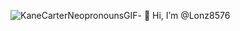 ![KaneCarterNeopronounsGIF](https://github.com/Lonz8576/Lonz8576/assets/167815213/eabeb06e-4f79-49f9-abd4-73cda1ecedfe)- 🩻 Hi, I’m @Lonz8576

<!---
Lonz8576/Lonz8576 is a ✨ special ✨ repository because its `README.md` (this file) appears on your GitHub profile.
You can click the Preview link to take a look at your changes.
--->
